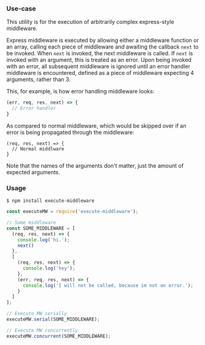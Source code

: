 ### Use-case
This utility is for the execution of arbitrarily complex express-style middleware.

Express middleware is executed by allowing either a middleware function or an
array, calling each piece of middleware and awaiting the callback `next` to be
invoked. When `next` is invoked, the next middleware is called. If `next` is
invoked with an argument, this is treated as an error. Upon being invoked with
an error, all subsequent middleware is ignored until an error handler middleware
is encountered, defined as a piece of middleware expecting 4 arguments, rather
than 3.

This, for example, is how error handling middleware looks:

```javascript
(err, req, res, next) => {
  // Error handler
}

```
As compared to normal middleware, which would be skipped over if an error is
being propagated through the middleware:
```
(req, res, next) => {
  // Normal middlware
}
```

Note that the names of the arguments don't matter, just the amount of expected
arguments.


### Usage

`$ npm install execute-middleware`

```javascript
const executeMW = require('execute-middleware');

// Some middleware
const SOME_MIDDLEWARE = [
  (req, res, next) => {
    console.log('hi.');
    next()
  },
  [
    (req, res, next) => {
      console.log('hey');
    },
    (err, req, res, next) => {
      console.log('I will not be called, because im not an error.');
    }
  ]
];

// Execute MW serially
executeMW.serial(SOME_MIDDLEWARE);

// Execute MW concurrently
executeMW.concurrent(SOME_MIDDLEWARE);
```
